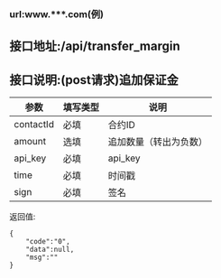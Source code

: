 ### url:www.***.com(例)

## 接口地址:/api/transfer_margin

## 接口说明:(post请求)追加保证金

|参数|	填写类型|	说明|
|------------|--------|-----------------------------|
|contactId|	必填|	合约ID|
|amount|	选填|	追加数量（转出为负数）|
|api_key|	必填|	api_key|
|time|	必填|	时间戳|
|sign|	必填|	签名|

返回值:

    {
	    "code":"0",
	    "data":null,
	    "msg":""
    }


